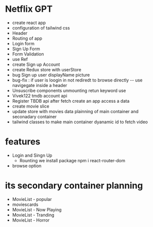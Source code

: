 # Netflix GPT
- create react app
- configuration of tailwind css
- Header
- Routing of app
- Login form 
- Sign Up Form
- Form Validation
 - use Ref
 - create Sign up Account
 - create Redux store with userStore
 - bug Sign up user displayName picture
- bug-fix : if user is loogin in not rediredt to browse directly   -- use navigegate inside a header
- Unsuscribe components  unmounting retun keyword use
- Vivek122   tmdb account api
- Register TBDB api after fetch create an app access a  data  
- create movie slice
- update store with movies data
plainning of main container and seconadary container
- tailwind classes to make main container  dyanamic id to fetch video 



# features 
 - Login and Singn Up 
     - Rounting  we install package npm i react-router-dom
 - browse option

# its secondary container planning
- MovieList - popular
- moviescards
- MovieList - Now Playing
- MovieList  - Tranding
- MovieList - Horror
